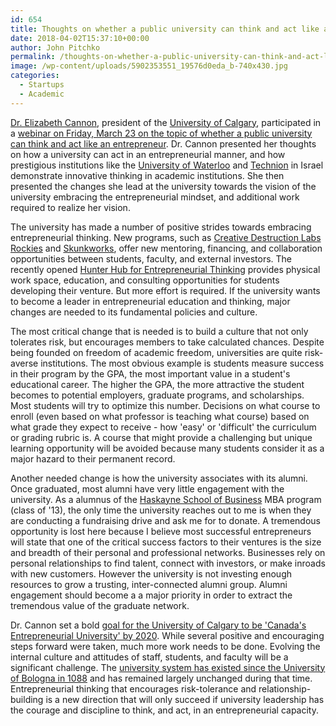 ```yaml
---
id: 654
title: Thoughts on whether a public university can think and act like an entrepreneur
date: 2018-04-02T15:37:10+00:00
author: John Pitchko
permalink: /thoughts-on-whether-a-public-university-can-think-and-act-like-an-entrepreneur/
image: /wp-content/uploads/5902353551_19576d0eda_b-740x430.jpg
categories:
  - Startups
  - Academic
---
```

<a href="http://www.ucalgary.ca/president/about">Dr. Elizabeth Cannon</a>, president of the <a href="https://www.ucalgary.ca/">University of Calgary</a>, participated in a <a href="https://event.on24.com/eventRegistration/console/EventConsoleApollo.jsp?&amp;eventid=1587198&amp;sessionid=1&amp;username=&amp;partnerref=&amp;format=fhvideo1&amp;mobile=false&amp;flashsupportedmobiledevice=false&amp;helpcenter=false&amp;key=875ED6BF092BD666276C935301804CEE&amp;text_language_id=en&amp;playerwidth=1000&amp;playerheight=650&amp;overwritelobby=y&amp;eventuserid=195486394&amp;contenttype=A&amp;mediametricsessionid=162352480&amp;mediametricid=2274979&amp;usercd=195486394&amp;mode=launch">webinar on Friday, March 23 on the topic of whether a public university can think and act like an entrepreneur</a>. Dr. Cannon presented her thoughts on how a university can act in an entrepreneurial manner, and how prestigious institutions like the <a href="https://uwaterloo.ca/">University of Waterloo</a> and <a href="https://www.technion.ac.il/en/home-2/">Technion</a> in Israel demonstrate innovative thinking in academic institutions. She then presented the changes she lead at the university towards the vision of the university embracing the entrepreneurial mindset, and additional work required to realize her vision.

The university has made a number of positive strides towards embracing entrepreneurial thinking. New programs, such as <a href="https://www.creativedestructionlab.com/locations/calgary/">Creative Destruction Labs Rockies</a> and <a href="https://haskayne.ucalgary.ca/hunter-centre/skunkworks">Skunkworks</a>, offer new mentoring, financing, and collaboration opportunities between students, faculty, and external investors. The recently opened <a href="https://go.ucalgary.ca/hunter-hub">Hunter Hub for Entrepreneurial Thinking</a> provides physical work space, education, and consulting opportunities for students developing their venture. But more effort is required. If the university wants to become a leader in entrepreneurial education and thinking, major changes are needed to its fundamental policies and culture.

The most critical change that is needed is to build a culture that not only tolerates risk, but encourages members to take calculated chances. Despite being founded on freedom of academic freedom, universities are quite risk-averse institutions. The most obvious example is students measure success in their program by the GPA, the most important value in a student's educational career. The higher the GPA, the more attractive the student becomes to potential employers, graduate programs, and scholarships. Most students will try to optimize this number. Decisions on what course to enroll (even based on what professor is teaching what course) based on what grade they expect to receive - how 'easy' or 'difficult' the curriculum or grading rubric is. A course that might provide a challenging but unique learning opportunity will be avoided because many students consider it as a major hazard to their permanent record.

Another needed change is how the university associates with its alumni. Once graduated, most alumni have very little engagement with the university. As a alumnus of the <a href="https://haskayne.ucalgary.ca/">Haskayne School of Business</a> MBA program (class of '13), the only time the university reaches out to me is when they are conducting a fundraising drive and ask me for to donate. A tremendous opportunity is lost here because I believe most successful entrepreneurs will state that one of the critical success factors to their ventures is the size and breadth of their personal and professional networks. Businesses rely on personal relationships to find talent, connect with investors, or make inroads with new customers. However the university is not investing enough resources to grow a trusting, inter-connected alumni group. Alumni engagement should become a a major priority in order to extract the tremendous value of the graduate network.

Dr. Cannon set a bold <a href="https://ucalgary.ca/research/files/research/acei-draft-strategic-recommendations-2015-03-13_0.pdf">goal for the University of Calgary to be 'Canada's Entrepreneurial University' by 2020</a>. While several positive and encouraging steps forward were taken, much more work needs to be done. Evolving the internal culture and attitudes of staff, students, and faculty will be a significant challenge. The <a href="http://www.unibo.it/en/university/who-we-are/our-history/the-numbers-of-history">university system has existed since the University of Bologna in 1088</a> and has remained largely unchanged during that time. Entrepreneurial thinking that encourages risk-tolerance and relationship-building is a new direction that will only succeed if university leadership has the courage and discipline to think, and act, in an entrepreneurial capacity.
